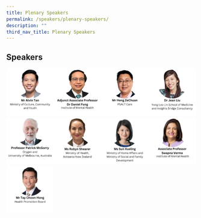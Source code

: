 ```yaml
---
title: Plenary Speakers
permalink: /speakers/plenary-speakers/
description: ""
third_nav_title: Plenary Speakers
---
```

##  Speakers

<div style="display: flex; flex-wrap: wrap;">
	<div style="flex-basis: 25%; max-width: 25%;">
    <a href="/speakers/plenary-speakers/alvin-tan"><img alt="plenary speakers 2" src="/images/TNSpeakersPhoto/tnalvintanv2.png"></a>
  </div>
	<div style="flex-basis: 25%; max-width: 25%;">
			 <img alt="plenary speakers 2" src="/images/TNSpeakersPhoto/tndanielfung.png">
  </div>
		<div style="flex-basis: 25%; max-width: 25%;">
			 <a href="/speakers/plenary-speakers/heng-zechuan/">
    <img alt="plenary speakers 2" src="/images/TNSpeakersPhoto/tnhengzechuan.png"></a>
  </div>
	  <div style="flex-basis: 25%; max-width: 25%;">
			<a href="/speakers/plenary-speakers/jean-liu"><img alt="track speakers" src="/images/TNSpeakersPhoto/tnjeanliuv0.png"></a>
  </div>
	<div style="flex-basis: 25%; max-width: 25%;">
    <a href="/speakers/plenary-speakers/patrick-mcgorry"><img alt="track speakers" src="/images/TNSpeakersPhoto/tnpatrickmcgorryv0.png"></a>
  </div>
	<div style="flex-basis: 25%; max-width: 25%;">
		  <a href="/speakers/plenary-speakers/robyn-shearer">
				<img alt="plenary speakers 2" src="/images/TNSpeakersPhoto/tnrobynshearerv4.png"></a>
  </div>
	<div style="flex-basis: 25%; max-width: 25%;">
    <a href="/speakers/plenary-speakers/sun-xueling"><img alt="plenary speakers 2" src="/images/TNSpeakersPhoto/tnsunxueling.png"></a>
  </div>
		<div style="flex-basis: 25%; max-width: 25%;">
    <a href="/speakers/plenary-speakers/swapna-verma"><img alt="plenary speakers 2" src="/images/TNSpeakersPhoto/tnswapnavermav3.png"></a>
  </div>
	<div style="flex-basis: 25%; max-width: 25%;">
			 <img alt="plenary speakers 2" src="/images/TNSpeakersPhoto/tntaychoonhong.png">
  </div>
</div>